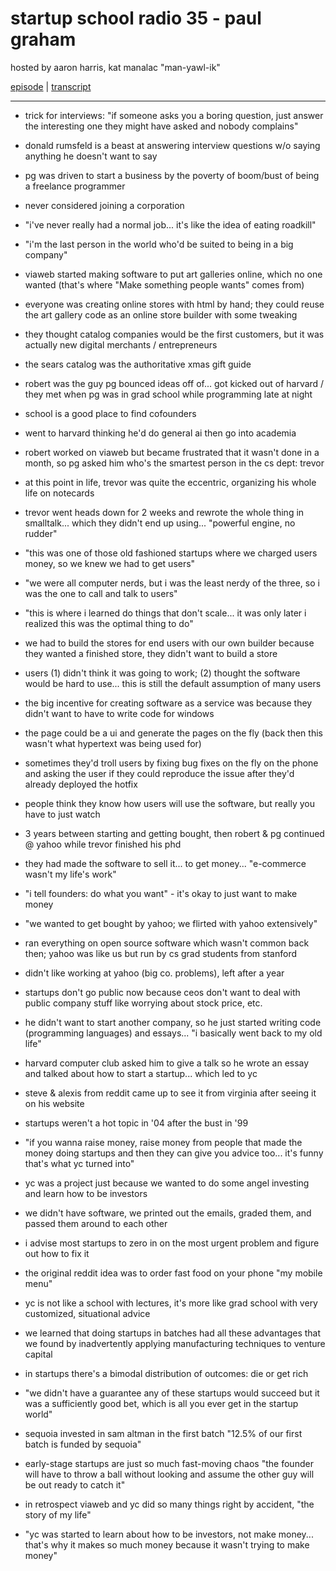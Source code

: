 # startup school radio 35 - paul graham

hosted by aaron harris, kat manalac "man-yawl-ik"

[episode](https://soundcloud.com/akharris/startup-school-episode-35-y-combinator-co-founder-paul-graham) |
[transcript](http://www.themacro.com/articles/2016/02/paul-graham-startup-school-radio-interview/)

---

- trick for interviews: "if someone asks you a boring question, just answer the interesting one they might have asked and nobody complains"
- donald rumsfeld is a beast at answering interview questions w/o saying anything he doesn't want to say

- pg was driven to start a business by the poverty of boom/bust of being a freelance programmer
- never considered joining a corporation
- "i've never really had a normal job... it's like the idea of eating roadkill"
- "i'm the last person in the world who'd be suited to being in a big company"

- viaweb started making software to put art galleries online, which no one wanted (that's where "Make something people wants" comes from)
- everyone was creating online stores with html by hand; they could reuse the art gallery code as an online store builder with some tweaking
- they thought catalog companies would be the first customers, but it was actually new digital merchants / entrepreneurs
- the sears catalog was the authoritative xmas gift guide

- robert was the guy pg bounced ideas off of... got kicked out of harvard / they met when pg was in grad school while programming late at night
- school is a good place to find cofounders
- went to harvard thinking he'd do general ai then go into academia
- robert worked on viaweb but became frustrated that it wasn't done in a month, so pg asked him who's the smartest person in the cs dept: trevor
- at this point in life, trevor was quite the eccentric, organizing his whole life on notecards
- trevor went heads down for 2 weeks and rewrote the whole thing in smalltalk... which they didn't end up using... "powerful engine, no rudder"

- "this was one of those old fashioned startups where we charged users money, so we knew we had to get users"
- "we were all computer nerds, but i was the least nerdy of the three, so i was the one to call and talk to users"
- "this is where i learned do things that don't scale... it was only later i realized this was the optimal thing to do"
- we had to build the stores for end users with our own builder because they wanted a finished store, they didn't want to build a store
- users (1) didn't think it was going to work; (2) thought the software would be hard to use... this is still the default assumption of many users

- the big incentive for creating software as a service was because they didn't want to have to write code for windows
- the page could be a ui and generate the pages on the fly (back then this wasn't what hypertext was being used for)
- sometimes they'd troll users by fixing bug fixes on the fly on the phone and asking the user if they could reproduce the issue after they'd already deployed the hotfix
- people think they know how users will use the software, but really you have to just watch

- 3 years between starting and getting bought, then robert & pg continued @ yahoo while trevor finished his phd
- they had made the software to sell it... to get money... "e-commerce wasn't my life's work"
- "i tell founders: do what you want" - it's okay to just want to make money
- "we wanted to get bought by yahoo; we flirted with yahoo extensively"
- ran everything on open source software which wasn't common back then; yahoo was like us but run by cs grad students from stanford 
- didn't like working at yahoo (big co. problems), left after a year
- startups don't go public now because ceos don't want to deal with public company stuff like worrying about stock price, etc.

- he didn't want to start another company, so he just started writing code (programming languages) and essays... "i basically went back to my old life"
- harvard computer club asked him to give a talk so he wrote an essay and talked about how to start a startup... which led to yc
- steve & alexis from reddit came up to see it from virginia after seeing it on his website
- startups weren't a hot topic in '04 after the bust in '99
- "if you wanna raise money, raise money from people that made the money doing startups and then they can give you advice too... it's funny that's what yc turned into"

- yc was a project just because we wanted to do some angel investing and learn how to be investors
- we didn't have software, we printed out the emails, graded them, and passed them around to each other
- i advise most startups to zero in on the most urgent problem and figure out how to fix it
- the original reddit idea was to order fast food on your phone "my mobile menu"
- yc is not like a school with lectures, it's more like grad school with very customized, situational advice
- we learned that doing startups in batches had all these advantages that we found by inadvertently applying manufacturing techniques to venture capital
- in startups there's a bimodal distribution of outcomes: die or get rich
- "we didn't have a guarantee any of these startups would succeed but it was a sufficiently good bet, which is all you ever get in the startup world"
- sequoia invested in sam altman in the first batch "12.5% of our first batch is funded by sequoia"
- early-stage startups are just so much fast-moving chaos "the founder will have to throw a ball without looking and assume the other guy will be out ready to catch it"
- in retrospect viaweb and yc did so many things right by accident, "the story of my life"
- "yc was started to learn about how to be investors, not make money... that's why it makes so much money because it wasn't trying to make money"
